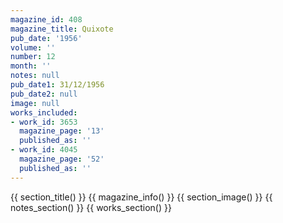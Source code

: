 ```yaml
---
magazine_id: 408
magazine_title: Quixote
pub_date: '1956'
volume: ''
number: 12
month: ''
notes: null
pub_date1: 31/12/1956
pub_date2: null
image: null
works_included:
- work_id: 3653
  magazine_page: '13'
  published_as: ''
- work_id: 4045
  magazine_page: '52'
  published_as: ''
---
```


{{ section_title() }}
{{ magazine_info() }}
{{ section_image() }}
{{ notes_section() }}
{{ works_section() }}
